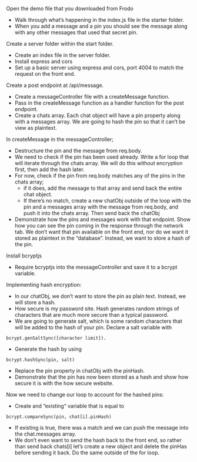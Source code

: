 Open the demo file that you downloaded from Frodo
 - Walk through what’s happening in the index.js file in the starter folder. 
 - When you add a message and a pin you should see the message along with any other messages that used that secret pin. 

Create a server folder within the start folder. 
 - Create an index file in the server folder.
 - Install express and cors
 - Set up a basic server using express and cors, port 4004 to match the request on the front end. 

Create a post endpoint at /api/message. 
 - Create a messageController file with a createMessage function.
 - Pass in the createMessage function as a handler function for the post endpoint. 
 - Create a chats array. Each chat object will have a pin property along with a messages array. We are going to hash the pin so that it can’t be view as plaintext. 

In createMessage in the messageController;
 - Destructure the pin and the message from req.body. 
 - We need to check if the pin has been used already. Write a for loop that will iterate through the chats array. We will do this without encryption first, then add the hash later. 
 - For now, check if the pin from req.body matches any of the pins in the chats array;
    - if it does, add the message to that array and send back the entire chat object. 
    - If there’s no match, create a new chatObj outside of the loop with the pin and a messages array with the message from req.body, and push it into the chats array. Then send back the chatObj
 - Demonstrate how the pins and messages work with that endpoint. Show how you can see the pin coming in the response through the network tab. We don’t want that pin available on the front end, nor do we want it stored as plaintext in the “database”. Instead, we want to store a hash of the pin. 

Install bcryptjs
 - Require bcryptjs into the messageController and save it to a bcrypt variable. 


Implementing hash encryption:
 - In our chatObj, we don’t want to store the pin as plain text. Instead, we will store a hash.
 - How secure is my password site. Hash generates random strings of characters that are much more secure than a typical password. 
 - We are going to generate salt, which is some random characters that will be added to the hash of your pin. Declare a salt variable with 
 ``` 
 bcrypt.genSaltSync([character limit]).
 ```
 - Generate the hash by using 
 ``` 
 bcrypt.hashSync(pin, salt)
 ```
 - Replace the pin property in chatObj with the pinHash.
 - Demonstrate that the pin has now been stored as a hash and show how secure it is with the how secure website. 

Now we need to change our loop to account for the hashed pins:
 - Create and “existing” variable that is equal to 
 ```
 bcrypt.compareSync(pin, chat[i].pinHash)
 ```
 - If existing is true, there was a match and we can push the message into the chat.messages array. 
 - We don’t even want to send the hash back to the front end, so rather than send back chats[i] let’s create a new object and delete the pinHas before sending it back. Do the same outside of the for loop.

